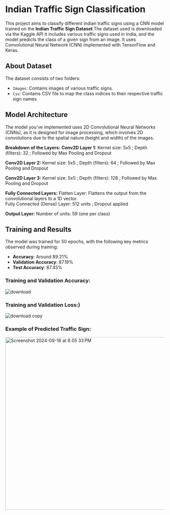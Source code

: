 # Indian Traffic Sign Classification

This project aims to classify different Indian traffic signs using a CNN model trained on the **Indian Traffic Sign Dataset**.The dataset used is downloaded via the Kaggle API it includes various traffic signs used in India, and the model predicts the class of a given sign from an image. It uses Convolutional Neural Network (CNN) implemented with TensorFlow and Keras. 


## About Dataset
The dataset consists of two folders:
- `Images`: Contains images of various traffic signs.
- `Csv`: Contains CSV file to map the class indices to their respective traffic sign names


## Model Architecture
The model you've implemented uses 2D Convolutional Neural Networks (CNNs), as it is designed for image processing, which involves 2D convolutions due to the spatial nature (height and width) of the images.


**Breakdown of the Layers:**
**Conv2D Layer 1:**
Kernel size: 5x5 ;
Depth (filters): 32 ;
Followed by Max Pooling and Dropout

**Conv2D Layer 2:**
Kernel size: 5x5 ;
Depth (filters): 64 ;
Followed by Max Pooling and Dropout

**Conv2D Layer 3:**
Kernel size: 5x5 ;
Depth (filters): 128 ;
Followed by Max Pooling and Dropout

**Fully Connected Layers:**
Flatten Layer: Flattens the output from the convolutional layers to a 1D vector.<br/>
Fully Connected (Dense) Layer: 512 units ; Dropout applied

**Output Layer:**
Number of units: 59 (one per class)


## Training and Results
The model was trained for 50 epochs, with the following key metrics observed during training:
- **Accuracy**: Around 89.21%
- **Validation Accuracy**: 87.19%
- **Test Accuracy**: 87.45%


### Training and Validation Accuracy:
![download](https://github.com/user-attachments/assets/2a171ed3-f137-4828-9397-99e93323d74a)


### Training and Validation Loss:)
![download copy](https://github.com/user-attachments/assets/6a88a9bd-d583-4d16-beb1-eac291e1ac74)


### Example of Predicted Traffic Sign:
<img width="546" alt="Screenshot 2024-09-16 at 6 05 33 PM" src="https://github.com/user-attachments/assets/3d46d655-cd00-46f3-ad52-e025164109ff">
